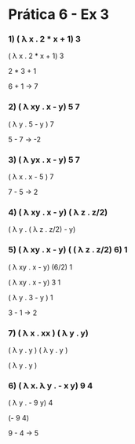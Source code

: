 # Prática 6 - Ex 3

### 1) ( λ x . 2 * x + 1) 3

 ( λ x . 2 * x + 1) 3

2 * 3 + 1

6 + 1 → 7

### 2) ( λ xy . x - y) 5 7

( λ y . 5 - y ) 7

5 - 7 → -2

### 3) ( λ yx . x - y) 5 7

( λ x . x - 5 ) 7

7 - 5 → 2

### 4) ( λ xy . x - y) ( λ z . z/2)

( λ y . ( λ z . z/2) - y)

### 5) ( λ xy . x - y) ( ( λ z . z/2) 6) 1

( λ xy . x - y) (6/2) 1

( λ xy . x - y) 3 1

( λ y . 3 - y ) 1

3 - 1 → 2

### 7) ( λ x . xx ) ( λ y . y)

( λ y . y ) ( λ y . y )

( λ y . y )

### 6) ( λ x. λ y . - x y) 9 4

 ( λ y . - 9 y) 4

(- 9 4)

9 - 4 → 5